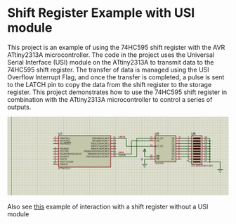 # Shift Register Example with USI module

This project is an example of using the 74HC595 shift register with the AVR ATtiny2313A microcontroller. The code in the project uses the Universal Serial Interface (USI) module on the ATtiny2313A to transmit data to the 74HC595 shift register. The transfer of data is managed using the USI Overflow Interrupt Flag, and once the transfer is completed, a pulse is sent to the LATCH pin to copy the data from the shift register to the storage register. This project demonstrates how to use the 74HC595 shift register in combination with the ATtiny2313A microcontroller to control a series of outputs.

![simulation](./simulation.gif)

Also see [this](https://github.com/sergeyyarkov/attiny2313a_shift-register-example) example of interaction with a shift register without a USI module
